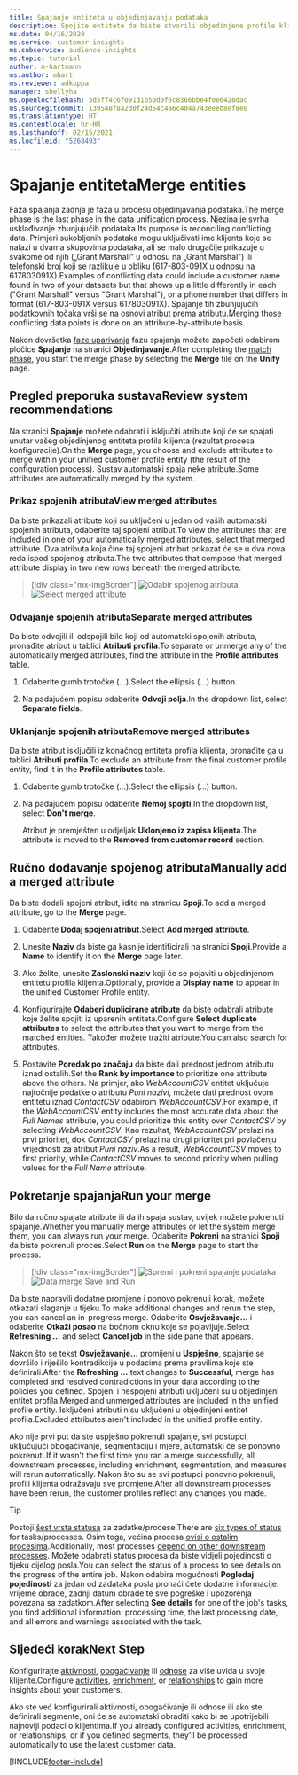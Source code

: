 ```yaml
---
title: Spajanje entiteta u objedinjavanju podataka
description: Spojite entitete da biste stvorili objedinjene profile klijenata.
ms.date: 04/16/2020
ms.service: customer-insights
ms.subservice: audience-insights
ms.topic: tutorial
author: m-hartmann
ms.author: mhart
ms.reviewer: adkuppa
manager: shellyha
ms.openlocfilehash: 5d5ff4c6f091d1b50d0f6c8366bbe4f0e6428dac
ms.sourcegitcommit: 139548f8a2d0f24d54c4a6c404a743eeeb8ef8e0
ms.translationtype: HT
ms.contentlocale: hr-HR
ms.lasthandoff: 02/15/2021
ms.locfileid: "5268493"
---
```

# <a name="merge-entities"></a><span data-ttu-id="b5be9-103">Spajanje entiteta</span><span class="sxs-lookup"><span data-stu-id="b5be9-103">Merge entities</span></span>

<span data-ttu-id="b5be9-104">Faza spajanja zadnja je faza u procesu objedinjavanja podataka.</span><span class="sxs-lookup"><span data-stu-id="b5be9-104">The merge phase is the last phase in the data unification process.</span></span> <span data-ttu-id="b5be9-105">Njezina je svrha usklađivanje zbunjujućih podataka.</span><span class="sxs-lookup"><span data-stu-id="b5be9-105">Its purpose is reconciling conflicting data.</span></span> <span data-ttu-id="b5be9-106">Primjeri sukobljenih podataka mogu uključivati ime klijenta koje se nalazi u dvama skupovima podataka, ali se malo drugačije prikazuje u svakome od njih („Grant Marshall” u odnosu na „Grant Marshal”) ili telefonski broj koji se razlikuje u obliku (617-803-091X u odnosu na 617803091X).</span><span class="sxs-lookup"><span data-stu-id="b5be9-106">Examples of conflicting data could include a customer name found in two of your datasets but that shows up a little differently in each ("Grant Marshall" versus "Grant Marshal"), or a phone number that differs in format (617-803-091X versus 617803091X).</span></span> <span data-ttu-id="b5be9-107">Spajanje tih zbunjujućih podatkovnih točaka vrši se na osnovi atribut prema atributu.</span><span class="sxs-lookup"><span data-stu-id="b5be9-107">Merging those conflicting data points is done on an attribute-by-attribute basis.</span></span>

<span data-ttu-id="b5be9-108">Nakon dovršetka [faze uparivanja](match-entities.md) fazu spajanja možete započeti odabirom pločice **Spajanje** na stranici **Objedinjavanje**.</span><span class="sxs-lookup"><span data-stu-id="b5be9-108">After completing the [match phase](match-entities.md), you start the merge phase by selecting the **Merge** tile on the **Unify** page.</span></span>

## <a name="review-system-recommendations"></a><span data-ttu-id="b5be9-109">Pregled preporuka sustava</span><span class="sxs-lookup"><span data-stu-id="b5be9-109">Review system recommendations</span></span>

<span data-ttu-id="b5be9-110">Na stranici **Spajanje** možete odabrati i isključiti atribute koji će se spajati unutar vašeg objedinjenog entiteta profila klijenta (rezultat procesa konfiguracije).</span><span class="sxs-lookup"><span data-stu-id="b5be9-110">On the **Merge** page, you choose and exclude attributes to merge within your unified customer profile entity (the result of the configuration process).</span></span> <span data-ttu-id="b5be9-111">Sustav automatski spaja neke atribute.</span><span class="sxs-lookup"><span data-stu-id="b5be9-111">Some attributes are automatically merged by the system.</span></span>

### <a name="view-merged-attributes"></a><span data-ttu-id="b5be9-112">Prikaz spojenih atributa</span><span class="sxs-lookup"><span data-stu-id="b5be9-112">View merged attributes</span></span>

<span data-ttu-id="b5be9-113">Da biste prikazali atribute koji su uključeni u jedan od vaših automatski spojenih atributa, odaberite taj spojeni atribut.</span><span class="sxs-lookup"><span data-stu-id="b5be9-113">To view the attributes that are included in one of your automatically merged attributes, select that merged attribute.</span></span> <span data-ttu-id="b5be9-114">Dva atributa koja čine taj spojeni atribut prikazat će se u dva nova reda ispod spojenog atributa.</span><span class="sxs-lookup"><span data-stu-id="b5be9-114">The two attributes that compose that merged attribute display in two new rows beneath the merged attribute.</span></span>

> [!div class="mx-imgBorder"]
> <span data-ttu-id="b5be9-115">![Odabir spojenog atributa](media/configure-data-merge-profile-attributes.png "Odabir spojenog atributa")</span><span class="sxs-lookup"><span data-stu-id="b5be9-115">![Select merged attribute](media/configure-data-merge-profile-attributes.png "Select merged attribute")</span></span>

### <a name="separate-merged-attributes"></a><span data-ttu-id="b5be9-116">Odvajanje spojenih atributa</span><span class="sxs-lookup"><span data-stu-id="b5be9-116">Separate merged attributes</span></span>

<span data-ttu-id="b5be9-117">Da biste odvojili ili odspojili bilo koji od automatski spojenih atributa, pronađite atribut u tablici **Atributi profila**.</span><span class="sxs-lookup"><span data-stu-id="b5be9-117">To separate or unmerge any of the automatically merged attributes, find the attribute in the **Profile attributes** table.</span></span>

1. <span data-ttu-id="b5be9-118">Odaberite gumb trotočke (...).</span><span class="sxs-lookup"><span data-stu-id="b5be9-118">Select the ellipsis (...) button.</span></span>
  
2. <span data-ttu-id="b5be9-119">Na padajućem popisu odaberite **Odvoji polja**.</span><span class="sxs-lookup"><span data-stu-id="b5be9-119">In the dropdown list, select **Separate fields**.</span></span>

### <a name="remove-merged-attributes"></a><span data-ttu-id="b5be9-120">Uklanjanje spojenih atributa</span><span class="sxs-lookup"><span data-stu-id="b5be9-120">Remove merged attributes</span></span>

<span data-ttu-id="b5be9-121">Da biste atribut isključili iz konačnog entiteta profila klijenta, pronađite ga u tablici **Atributi profila**.</span><span class="sxs-lookup"><span data-stu-id="b5be9-121">To exclude an attribute from the final customer profile entity, find it in the **Profile attributes** table.</span></span>

1. <span data-ttu-id="b5be9-122">Odaberite gumb trotočke (...).</span><span class="sxs-lookup"><span data-stu-id="b5be9-122">Select the ellipsis (...) button.</span></span>
  
2. <span data-ttu-id="b5be9-123">Na padajućem popisu odaberite **Nemoj spojiti**.</span><span class="sxs-lookup"><span data-stu-id="b5be9-123">In the dropdown list, select **Don't merge**.</span></span>

   <span data-ttu-id="b5be9-124">Atribut je premješten u odjeljak **Uklonjeno iz zapisa klijenta**.</span><span class="sxs-lookup"><span data-stu-id="b5be9-124">The attribute is moved to the **Removed from customer record** section.</span></span>

## <a name="manually-add-a-merged-attribute"></a><span data-ttu-id="b5be9-125">Ručno dodavanje spojenog atributa</span><span class="sxs-lookup"><span data-stu-id="b5be9-125">Manually add a merged attribute</span></span>

<span data-ttu-id="b5be9-126">Da biste dodali spojeni atribut, idite na stranicu **Spoji**.</span><span class="sxs-lookup"><span data-stu-id="b5be9-126">To add a merged attribute, go to the **Merge** page.</span></span>

1. <span data-ttu-id="b5be9-127">Odaberite **Dodaj spojeni atribut**.</span><span class="sxs-lookup"><span data-stu-id="b5be9-127">Select **Add merged attribute**.</span></span>

2. <span data-ttu-id="b5be9-128">Unesite **Naziv** da biste ga kasnije identificirali na stranici **Spoji**.</span><span class="sxs-lookup"><span data-stu-id="b5be9-128">Provide a **Name** to identify it on the **Merge** page later.</span></span>

3. <span data-ttu-id="b5be9-129">Ako želite, unesite **Zaslonski naziv** koji će se pojaviti u objedinjenom entitetu profila klijenta.</span><span class="sxs-lookup"><span data-stu-id="b5be9-129">Optionally, provide a **Display name** to appear in the unified Customer Profile entity.</span></span>

4. <span data-ttu-id="b5be9-130">Konfigurirajte **Odaberi duplicirane atribute** da biste odabrali atribute koje želite spojiti iz uparenih entiteta.</span><span class="sxs-lookup"><span data-stu-id="b5be9-130">Configure **Select duplicate attributes** to select the attributes that you want to merge from the matched entities.</span></span> <span data-ttu-id="b5be9-131">Također možete tražiti atribute.</span><span class="sxs-lookup"><span data-stu-id="b5be9-131">You can also search for attributes.</span></span>

5. <span data-ttu-id="b5be9-132">Postavite **Poredak po značaju** da biste dali prednost jednom atributu iznad ostalih.</span><span class="sxs-lookup"><span data-stu-id="b5be9-132">Set the **Rank by importance** to prioritize one attribute above the others.</span></span> <span data-ttu-id="b5be9-133">Na primjer, ako *WebAccountCSV* entitet uključuje najtočnije podatke o atributu *Puni nazivi*, možete dati prednost ovom entitetu iznad *ContactCSV* odabirom *WebAccountCSV*.</span><span class="sxs-lookup"><span data-stu-id="b5be9-133">For example, if the *WebAccountCSV* entity includes the most accurate data about the *Full Names* attribute, you could prioritize this entity over *ContactCSV* by selecting *WebAccountCSV*.</span></span> <span data-ttu-id="b5be9-134">Kao rezultat, *WebAccountCSV* prelazi na prvi prioritet, dok *ContactCSV* prelazi na drugi prioritet pri povlačenju vrijednosti za atribut *Puni naziv*.</span><span class="sxs-lookup"><span data-stu-id="b5be9-134">As a result, *WebAccountCSV* moves to first priority, while *ContactCSV* moves to second priority when pulling values for the *Full Name* attribute.</span></span>

## <a name="run-your-merge"></a><span data-ttu-id="b5be9-135">Pokretanje spajanja</span><span class="sxs-lookup"><span data-stu-id="b5be9-135">Run your merge</span></span>

<span data-ttu-id="b5be9-136">Bilo da ručno spajate atribute ili da ih spaja sustav, uvijek možete pokrenuti spajanje.</span><span class="sxs-lookup"><span data-stu-id="b5be9-136">Whether you manually merge attributes or let the system merge them, you can always run your merge.</span></span> <span data-ttu-id="b5be9-137">Odaberite **Pokreni** na stranici **Spoji** da biste pokrenuli proces.</span><span class="sxs-lookup"><span data-stu-id="b5be9-137">Select **Run** on the **Merge** page to start the process.</span></span>

> [!div class="mx-imgBorder"]
> <span data-ttu-id="b5be9-138">![Spremi i pokreni spajanje podataka](media/configure-data-merge-save-run.png "Spremi i pokreni spajanje podataka")</span><span class="sxs-lookup"><span data-stu-id="b5be9-138">![Data merge Save and Run](media/configure-data-merge-save-run.png "Data merge Save and Run")</span></span>

<span data-ttu-id="b5be9-139">Da biste napravili dodatne promjene i ponovo pokrenuli korak, možete otkazati slaganje u tijeku.</span><span class="sxs-lookup"><span data-stu-id="b5be9-139">To make additional changes and rerun the step, you can cancel an in-progress merge.</span></span> <span data-ttu-id="b5be9-140">Odaberite **Osvježavanje...** i odaberite **Otkaži posao**  na bočnom oknu koje se pojavljuje.</span><span class="sxs-lookup"><span data-stu-id="b5be9-140">Select **Refreshing ...** and select **Cancel job**  in the side pane that appears.</span></span>

<span data-ttu-id="b5be9-141">Nakon što se tekst **Osvježavanje...** promijeni u **Uspješno**, spajanje se dovršilo i riješilo kontradikcije u podacima prema pravilima koje ste definirali.</span><span class="sxs-lookup"><span data-stu-id="b5be9-141">After the **Refreshing ...** text changes to **Successful**, merge has completed and resolved contradictions in your data according to the policies you defined.</span></span> <span data-ttu-id="b5be9-142">Spojeni i nespojeni atributi uključeni su u objedinjeni entitet profila.</span><span class="sxs-lookup"><span data-stu-id="b5be9-142">Merged and unmerged attributes are included in the unified profile entity.</span></span> <span data-ttu-id="b5be9-143">Isključeni atributi nisu uključeni u objedinjeni entitet profila.</span><span class="sxs-lookup"><span data-stu-id="b5be9-143">Excluded attributes aren't included in the unified profile entity.</span></span>

<span data-ttu-id="b5be9-144">Ako nije prvi put da ste uspješno pokrenuli spajanje, svi postupci, uključujući obogaćivanje, segmentaciju i mjere, automatski će se ponovno pokrenuti.</span><span class="sxs-lookup"><span data-stu-id="b5be9-144">If it wasn't the first time you ran a merge successfully, all downstream processes, including enrichment, segmentation, and measures will rerun automatically.</span></span> <span data-ttu-id="b5be9-145">Nakon što su se svi postupci ponovno pokrenuli, profili klijenta odražavaju sve promjene.</span><span class="sxs-lookup"><span data-stu-id="b5be9-145">After all downstream processes have been rerun, the customer profiles reflect any changes you made.</span></span>

> [!TIP]
> <span data-ttu-id="b5be9-146">Postoji [šest vrsta statusa](system.md#status-types) za zadatke/procese.</span><span class="sxs-lookup"><span data-stu-id="b5be9-146">There are [six types of status](system.md#status-types) for tasks/processes.</span></span> <span data-ttu-id="b5be9-147">Osim toga, većina procesa [ovisi o ostalim procesima](system.md#refresh-policies).</span><span class="sxs-lookup"><span data-stu-id="b5be9-147">Additionally, most processes [depend on other downstream processes](system.md#refresh-policies).</span></span> <span data-ttu-id="b5be9-148">Možete odabrati status procesa da biste vidjeli pojedinosti o tijeku cijelog posla.</span><span class="sxs-lookup"><span data-stu-id="b5be9-148">You can select the status of a process to see details on the progress of the entire job.</span></span> <span data-ttu-id="b5be9-149">Nakon odabira mogućnosti **Pogledaj pojedinosti** za jedan od zadataka posla pronaći ćete dodatne informacije: vrijeme obrade, zadnji datum obrade te sve pogreške i upozorenja povezana sa zadatkom.</span><span class="sxs-lookup"><span data-stu-id="b5be9-149">After selecting **See details** for one of the job's tasks, you find additional information: processing time, the last processing date, and all errors and warnings associated with the task.</span></span>

## <a name="next-step"></a><span data-ttu-id="b5be9-150">Sljedeći korak</span><span class="sxs-lookup"><span data-stu-id="b5be9-150">Next Step</span></span>

<span data-ttu-id="b5be9-151">Konfigurirajte [aktivnosti](activities.md), [obogaćivanje](enrichment-microsoft-graph.md) ili [odnose](relationships.md) za više uvida u svoje klijente.</span><span class="sxs-lookup"><span data-stu-id="b5be9-151">Configure [activities](activities.md), [enrichment](enrichment-microsoft-graph.md), or [relationships](relationships.md) to gain more insights about your customers.</span></span>

<span data-ttu-id="b5be9-152">Ako ste već konfigurirali aktivnosti, obogaćivanje ili odnose ili ako ste definirali segmente, oni će se automatski obraditi kako bi se upotrijebili najnoviji podaci o klijentima.</span><span class="sxs-lookup"><span data-stu-id="b5be9-152">If you already configured activities, enrichment, or relationships, or if you defined segments, they'll be processed automatically to use the latest customer data.</span></span>




[!INCLUDE[footer-include](../includes/footer-banner.md)]